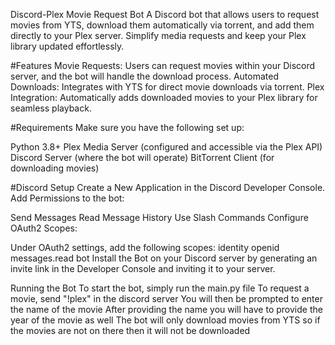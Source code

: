 Discord-Plex Movie Request Bot
A Discord bot that allows users to request movies from YTS, download them automatically via torrent, and add them directly to your Plex server. Simplify media requests and keep your Plex library updated effortlessly.

#Features
Movie Requests: Users can request movies within your Discord server, and the bot will handle the download process.
Automated Downloads: Integrates with YTS for direct movie downloads via torrent.
Plex Integration: Automatically adds downloaded movies to your Plex library for seamless playback.

#Requirements
Make sure you have the following set up:

Python 3.8+
Plex Media Server (configured and accessible via the Plex API)
Discord Server (where the bot will operate)
BitTorrent Client (for downloading movies)

#Discord Setup
Create a New Application in the Discord Developer Console.
Add Permissions to the bot:

Send Messages
Read Message History
Use Slash Commands
Configure OAuth2 Scopes:

Under OAuth2 settings, add the following scopes:
identity
openid
messages.read
bot
Install the Bot on your Discord server by generating an invite link in the Developer Console and inviting it to your server.

Running the Bot
To start the bot, simply run the main.py file
To request a movie, send "!plex" in the discord server
You will then be prompted to enter the name of the movie
After providing the name you will have to provide the year of the movie as well
The bot will only download movies from YTS so if the movies are not on there then it will not be downloaded

